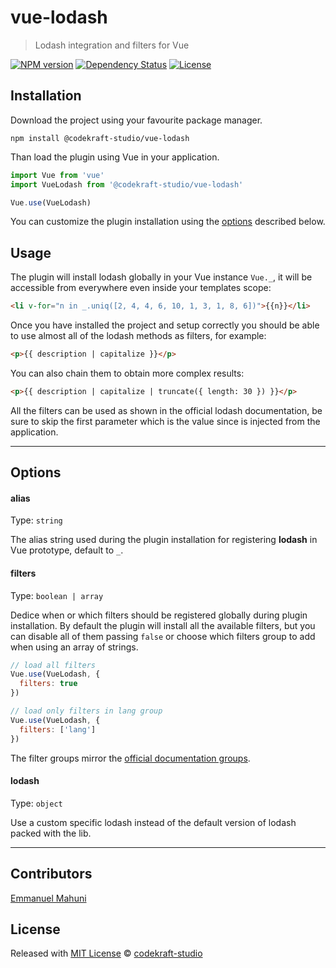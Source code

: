 # vue-lodash

> Lodash integration and filters for Vue

[![NPM version][npm-image]][npm-url] [![Dependency Status][daviddm-image]][daviddm-url] [![License][license-image]][license-url]

## Installation

Download the project using your favourite package manager.

```
npm install @codekraft-studio/vue-lodash
```

Than load the plugin using Vue in your application.

```js
import Vue from 'vue'
import VueLodash from '@codekraft-studio/vue-lodash'

Vue.use(VueLodash)
```

You can customize the plugin installation using the [options](#options) described below.

## Usage

The plugin will install lodash globally in your Vue instance `Vue._`, it will
be accessible from everywhere even inside your templates scope:

```html
<li v-for="n in _.uniq([2, 4, 4, 6, 10, 1, 3, 1, 8, 6])">{{n}}</li>
```

Once you have installed the project and setup correctly you should be able
to use almost all of the lodash methods as filters, for example:

```html
<p>{{ description | capitalize }}</p>
```

You can also chain them to obtain more complex results:

```html
<p>{{ description | capitalize | truncate({ length: 30 }) }}</p>
```

All the filters can be used as shown in the official lodash documentation, be sure to skip the first parameter which is the value since is injected from the application.

---

## Options

#### alias

Type: `string`

The alias string used during the plugin installation for registering __lodash__ in Vue prototype, default to `_`.

#### filters

Type: `boolean | array`

Dedice when or which filters should be registered globally during plugin installation. By default the plugin will install all the available filters, but you can disable all of them passing `false` or choose which filters group to add when using an array of strings.

```js
// load all filters
Vue.use(VueLodash, {
  filters: true
})

// load only filters in lang group
Vue.use(VueLodash, {
  filters: ['lang']
})
```

The filter groups mirror the [official documentation groups](https://lodash.com/docs/).

#### lodash

Type: `object`

Use a custom specific lodash instead of the default version of lodash packed with the lib.

---
## Contributors
[Emmanuel Mahuni](https://github.com/emahuni)

## License

Released with [MIT License](./LICENSE) © [codekraft-studio](https://github.com/codekraft-studio)


[npm-image]: https://badge.fury.io/js/%40codekraft-studio%2Fvue-lodash.svg
[npm-url]: https://npmjs.org/package/@codekraft-studio/vue-lodash

[daviddm-image]: https://david-dm.org/codekraft-studio/vue-lodash.svg?theme=shields.io
[daviddm-url]: https://david-dm.org/codekraft-studio/vue-lodash

[license-url]: https://github.com/codekraft-studio/vue-lodash/blob/master/LICENSE
[license-image]: https://img.shields.io/badge/license-MIT-blue.svg
